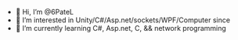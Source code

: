 - 👋 Hi, I’m @6PateL
- 👀 I’m interested in Unity/C#/Asp.net/sockets/WPF/Computer since
- 🌱 I’m currently learning C#, Asp.net, C, && network programming 

<!---
6PateL/6PateL is a ✨ special ✨ repository because its `README.md` (this file) appears on your GitHub profile.
You can click the Preview link to take a look at your changes.
--->
